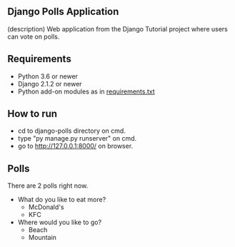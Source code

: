## Django Polls Application

(description)
Web application from the Django Tutorial project where users can vote on polls.


## Requirements

* Python 3.6 or newer
* Django 2.1.2 or newer
* Python add-on modules as in [requirements.txt](requirements.txt)
 
 
## How to run
* cd to django-polls directory on cmd.
* type "py manage.py runserver" on cmd.
* go to http://127.0.0.1:8000/ on browser.


## Polls
There are 2 polls right now.    
* What do you like to eat more?    
	* McDonald's    
	* KFC    
* Where would you like to go?    
	* Beach    
	* Mountain    
	 
